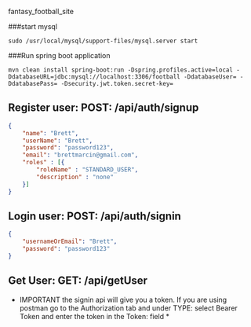 fantasy_football_site

###start mysql
````
sudo /usr/local/mysql/support-files/mysql.server start
````
###Run spring boot application
````
mvn clean install spring-boot:run -Dspring.profiles.active=local -DdatabaseURL=jdbc:mysql://localhost:3306/football -DdatabaseUser= -DdatabasePass= -Dsecurity.jwt.token.secret-key=
````

## Register user: POST: /api/auth/signup

```json 
{
    "name": "Brett",
    "userName": "Brett",
    "password": "password123",
    "email": "brettmarcin@gmail.com",
    "roles" : [{
    	"roleName" : "STANDARD_USER",
    	"description" : "none"
    }]
}
```

## Login user: POST: /api/auth/signin

```json 
{
	"usernameOrEmail": "Brett",
	"password": "password123"
}
```

## Get User: GET: /api/getUser
* IMPORTANT the signin api will give you a token. If you are using postman
 go to the Authorization tab and under TYPE: select Bearer Token and enter 
 the token in the Token: field *